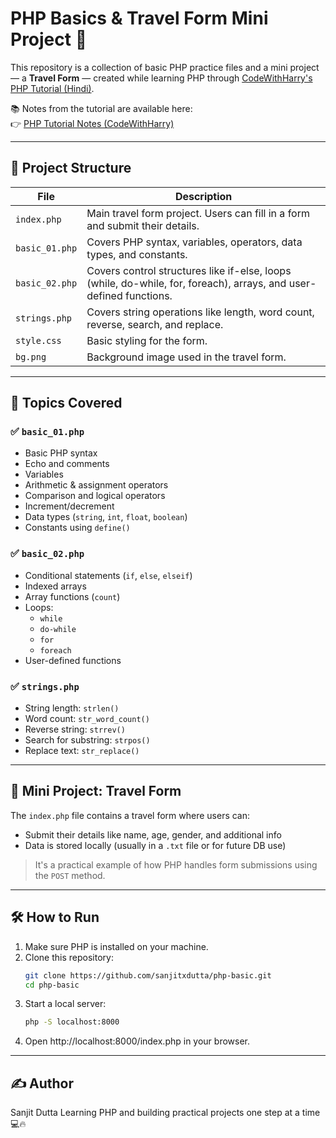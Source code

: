 # PHP Basics & Travel Form Mini Project 🚀

This repository is a collection of basic PHP practice files and a mini project — a **Travel Form** — created while learning PHP through [CodeWithHarry's PHP Tutorial (Hindi)](https://www.youtube.com/watch?v=1SnPKhCdlsU&t=7865s).

📚 Notes from the tutorial are available here:  
👉 [PHP Tutorial Notes (CodeWithHarry)](https://archive.codewithharry.com/videos/learn-php-in-one-video-in-hindi-2020/)

---

## 📂 Project Structure

| File          | Description |
|---------------|-------------|
| `index.php`   | Main travel form project. Users can fill in a form and submit their details. |
| `basic_01.php`| Covers PHP syntax, variables, operators, data types, and constants. |
| `basic_02.php`| Covers control structures like if-else, loops (while, do-while, for, foreach), arrays, and user-defined functions. |
| `strings.php` | Covers string operations like length, word count, reverse, search, and replace. |
| `style.css`   | Basic styling for the form. |
| `bg.png`      | Background image used in the travel form. |

---

## 📌 Topics Covered

### ✅ `basic_01.php`
- Basic PHP syntax
- Echo and comments
- Variables
- Arithmetic & assignment operators
- Comparison and logical operators
- Increment/decrement
- Data types (`string`, `int`, `float`, `boolean`)
- Constants using `define()`

### ✅ `basic_02.php`
- Conditional statements (`if`, `else`, `elseif`)
- Indexed arrays
- Array functions (`count`)
- Loops:
  - `while`
  - `do-while`
  - `for`
  - `foreach`
- User-defined functions

### ✅ `strings.php`
- String length: `strlen()`
- Word count: `str_word_count()`
- Reverse string: `strrev()`
- Search for substring: `strpos()`
- Replace text: `str_replace()`

---

## 🧪 Mini Project: Travel Form

The `index.php` file contains a travel form where users can:
- Submit their details like name, age, gender, and additional info
- Data is stored locally (usually in a `.txt` file or for future DB use)

> It's a practical example of how PHP handles form submissions using the `POST` method.

---

## 🛠 How to Run

1. Make sure PHP is installed on your machine.
2. Clone this repository:
   ```bash
   git clone https://github.com/sanjitxdutta/php-basic.git
   cd php-basic
   ```
3. Start a local server:
   ```bash
   php -S localhost:8000
   ```
4. Open http://localhost:8000/index.php in your browser.

---

## ✍️ Author
Sanjit Dutta
Learning PHP and building practical projects one step at a time 💻🔥

